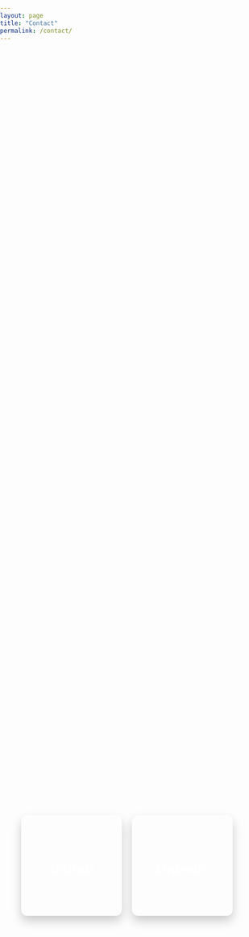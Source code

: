 ```yaml
---
layout: page
title: "Contact"
permalink: /contact/
---
```


<style>
  /* General Reset */
  body, html {
    margin: 0;
    padding: 0;
  }

  /* Container for the cards */
  .contact-page-container {
    min-height: 80vh;
    display: flex;
    justify-content: center;
    align-items: center;
    gap: 20px;
    flex-wrap: wrap;
    padding: 20px;
  }

  /* Card Container */
  .contact-card {
    perspective: 1000px;
    width: 200px;
    height: 200px;
  }

  /* Inner Wrapper for 3D Flip */
  .card-inner {
    position: relative;
    width: 100%;
    height: 100%;
    text-align: center;
    transition: transform 0.6s;
    transform-style: preserve-3d;
    box-shadow: 0 10px 20px rgba(0, 0, 0, 0.2);
    border-radius: 12px;
  }

  /* Flip on Hover */
  .contact-card:hover .card-inner {
    transform: rotateY(180deg);
  }

  /* Front and Back of the Card */
  .card-front, .card-back {
    position: absolute;
    width: 100%;
    height: 100%;
    backface-visibility: hidden;
    border-radius: 12px;
    overflow: hidden;
    color: #fff;
    display: flex;
    justify-content: center;
    align-items: center;
    font-size: 1.2em;
  }

  .card-front {
    background-size: cover;
    background-position: center;
  }

  .card-back {
    background: var(--color-bg-secondary);
    transform: rotateY(180deg);
    display: flex;
    flex-direction: column;
    justify-content: center;
    align-items: center;
    padding: 10px;
    box-sizing: border-box;
  }

  /* Styling for Text and Links */
  .card-back p {
    margin: 10px 0;
  }

  .card-back a {
    color: var(--color-accent);
    text-decoration: none;
    transition: color 0.3s;
  }

  .card-back a:hover {
    color: #0073e6;
  }
</style>

<div class="contact-page-container">
  <!-- GitHub Card -->
  <div class="contact-card">
    <div class="card-inner">
      <!-- Front Side with Background Image -->
      <div class="card-front" style="background-image: url('https://extravenger.github.io/assets/img/github-bg.jpg');">
        <h2>GitHub</h2>
      </div>
      <!-- Back Side with Details -->
      <div class="card-back">
        <p>Check out my projects on:</p>
        <a href="https://github.com/Extravenger" target="_blank">GitHub</a>
      </div>
    </div>
  </div>

  <!-- LinkedIn Card -->
  <div class="contact-card">
    <div class="card-inner">
      <!-- Front Side with Background Image -->
      <div class="card-front" style="background-image: url('https://extravenger.github.io/assets/img/linkedin-bg.jpg');">
        <h2>LinkedIn</h2>
      </div>
      <!-- Back Side with Details -->
      <div class="card-back">
        <p>Connect with me on:</p>
        <a href="https://www.linkedin.com/in/amitmorr/" target="_blank">LinkedIn</a>
      </div>
    </div>
  </div>
</div>
